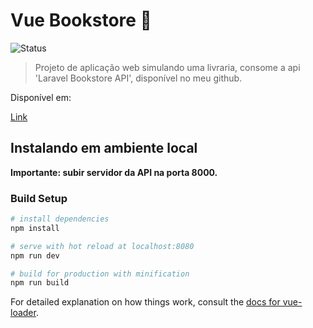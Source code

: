 # Vue Bookstore 🦉

![Status](https://badgen.net/badge/app/up/green)

> Projeto de aplicação web simulando uma livraria, consome a api 'Laravel Bookstore API', disponível no meu github.

Disponível em:

<a href="https://vue-bookstore.fly.dev/" target="_blank">Link</a>

## Instalando em ambiente local

**Importante: subir servidor da API na porta 8000.**

### Build Setup

```bash
# install dependencies
npm install

# serve with hot reload at localhost:8080
npm run dev

# build for production with minification
npm run build
```

For detailed explanation on how things work, consult the [docs for vue-loader](http://vuejs.github.io/vue-loader).
